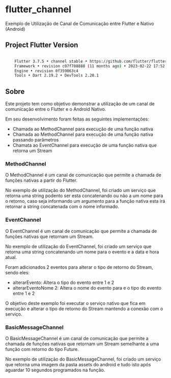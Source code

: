 # flutter_channel

Exemplo de Utilização de Canal de Comunicação entre Flutter e Nativo (Android)

## Project Flutter Version

```bash

    Flutter 3.7.5 • channel stable • https://github.com/flutter/flutter.git
    Framework • revision c07f788888 (11 months ago) • 2023-02-22 17:52:33 -0600
    Engine • revision 0f359063c4
    Tools • Dart 2.19.2 • DevTools 2.20.1

```
## Sobre

Este projeto tem como objetivo demonstrar a utilização de um canal de comunicação entre o Flutter e o Android Nativo.

Em seu desenvolvimento foram feitas as seguintes implementações:
- Chamada ao MethodChannel para execução de uma função nativa
- Chamada ao MethodChannel para execução de uma função nativa passando parâmetros
- Chamata ao EventChannel para execução de uma função nativa que retorna um Stream

### MethodChannel

O MethodChannel é um canal de comunicação que permite a chamada de funções nativas a partir do Flutter.

No exemplo de utilização do MethodChannel, foi criado um serviço que retorna uma string podento ser esta concatenando ou não a um nome para o retorno, caso seja informando um argumento para a função nativa esta irá retornar a string concatenada com o nome informado.

### EventChannel

O EventChannel é um canal de comunicação que permite a chamada de funções nativas que retornam um Stream.

No exemplo de utilização do EventChannel, foi criado um serviço que retorna uma string concatenando um nome para o evento e a data e hora atual.

Foram adicionados 2 eventos para alterar o tipo de retorno do Stream, sendo eles:
- alterarEvento: Altera o tipo do evento entre 1 e 2
- alterarEventoNome 2: Altera o nome do evento para e o tipo do evento entre 1 e 2

O objetivo deste exemplo foi executar o serviço nativo que fica em execução e alterar o tipo de retorno do Stream mantendo a conexão com o serviço.

### BasicMessageChannel

O BasicMessageChannel é um canal de comunicação que permite a chamada de funções nativas que retornam um Stream semelhante a uma função com retorno do tipo Future.

No exemplo de utilização do BasicMessageChannel, foi criado um serviço que retorna uma imagem da pasta assets do android e tudo isto após aguardar 10 segundos programados na função.
